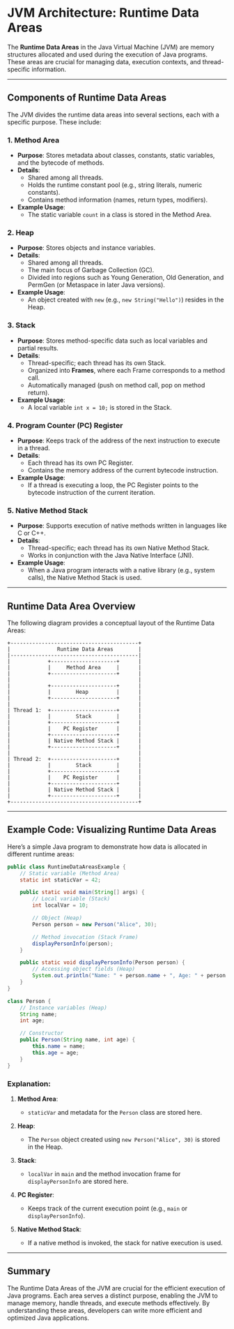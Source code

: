 # JVM Architecture: Runtime Data Areas

The **Runtime Data Areas** in the Java Virtual Machine (JVM) are memory structures allocated and used during the execution of Java programs. These areas are crucial for managing data, execution contexts, and thread-specific information.

---

## Components of Runtime Data Areas
The JVM divides the runtime data areas into several sections, each with a specific purpose. These include:

### 1. **Method Area**
- **Purpose**: Stores metadata about classes, constants, static variables, and the bytecode of methods.
- **Details**:
    - Shared among all threads.
    - Holds the runtime constant pool (e.g., string literals, numeric constants).
    - Contains method information (names, return types, modifiers).
- **Example Usage**:
    - The static variable `count` in a class is stored in the Method Area.

### 2. **Heap**
- **Purpose**: Stores objects and instance variables.
- **Details**:
    - Shared among all threads.
    - The main focus of Garbage Collection (GC).
    - Divided into regions such as Young Generation, Old Generation, and PermGen (or Metaspace in later Java versions).
- **Example Usage**:
    - An object created with `new` (e.g., `new String("Hello")`) resides in the Heap.

### 3. **Stack**
- **Purpose**: Stores method-specific data such as local variables and partial results.
- **Details**:
    - Thread-specific; each thread has its own Stack.
    - Organized into **Frames**, where each Frame corresponds to a method call.
    - Automatically managed (push on method call, pop on method return).
- **Example Usage**:
    - A local variable `int x = 10;` is stored in the Stack.

### 4. **Program Counter (PC) Register**
- **Purpose**: Keeps track of the address of the next instruction to execute in a thread.
- **Details**:
    - Each thread has its own PC Register.
    - Contains the memory address of the current bytecode instruction.
- **Example Usage**:
    - If a thread is executing a loop, the PC Register points to the bytecode instruction of the current iteration.

### 5. **Native Method Stack**
- **Purpose**: Supports execution of native methods written in languages like C or C++.
- **Details**:
    - Thread-specific; each thread has its own Native Method Stack.
    - Works in conjunction with the Java Native Interface (JNI).
- **Example Usage**:
    - When a Java program interacts with a native library (e.g., system calls), the Native Method Stack is used.

---

## Runtime Data Area Overview
The following diagram provides a conceptual layout of the Runtime Data Areas:

```
+-----------------------------------------+
|               Runtime Data Areas        |
|-----------------------------------------|
|            +---------------------+      |
|            |     Method Area     |      |
|            +---------------------+      |
|                                         |
|            +---------------------+      |
|            |        Heap         |      |
|            +---------------------+      |
|                                         |
| Thread 1:  +---------------------+      |
|            |        Stack        |      |
|            +---------------------+      |
|            |    PC Register      |      |
|            +---------------------+      |
|            | Native Method Stack |      |
|            +---------------------+      |
|                                         |
| Thread 2:  +---------------------+      |
|            |        Stack        |      |
|            +---------------------+      |
|            |    PC Register      |      |
|            +---------------------+      |
|            | Native Method Stack |      |
|            +---------------------+      |
+-----------------------------------------+
```

---

## Example Code: Visualizing Runtime Data Areas
Here’s a simple Java program to demonstrate how data is allocated in different runtime areas:

```java
public class RuntimeDataAreasExample {
    // Static variable (Method Area)
    static int staticVar = 42;

    public static void main(String[] args) {
        // Local variable (Stack)
        int localVar = 10;

        // Object (Heap)
        Person person = new Person("Alice", 30);

        // Method invocation (Stack Frame)
        displayPersonInfo(person);
    }

    public static void displayPersonInfo(Person person) {
        // Accessing object fields (Heap)
        System.out.println("Name: " + person.name + ", Age: " + person.age);
    }
}

class Person {
    // Instance variables (Heap)
    String name;
    int age;

    // Constructor
    public Person(String name, int age) {
        this.name = name;
        this.age = age;
    }
}
```

### Explanation:
1. **Method Area**:
    - `staticVar` and metadata for the `Person` class are stored here.

2. **Heap**:
    - The `Person` object created using `new Person("Alice", 30)` is stored in the Heap.

3. **Stack**:
    - `localVar` in `main` and the method invocation frame for `displayPersonInfo` are stored here.

4. **PC Register**:
    - Keeps track of the current execution point (e.g., `main` or `displayPersonInfo`).

5. **Native Method Stack**:
    - If a native method is invoked, the stack for native execution is used.

---

## Summary
The Runtime Data Areas of the JVM are crucial for the efficient execution of Java programs. Each area serves a distinct purpose, enabling the JVM to manage memory, handle threads, and execute methods effectively. By understanding these areas, developers can write more efficient and optimized Java applications.
